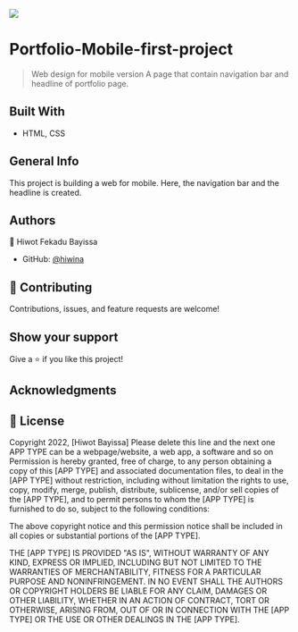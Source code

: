 ![](https://img.shields.io/badge/Microverse-blueviolet)

# Portfolio-Mobile-first-project

> Web design for mobile version
> A page that contain navigation bar and headline of portfolio page.

## Built With

- HTML, CSS

## General Info

This project is building a web for mobile. Here, the navigation bar and the headline is created.
## Authors

👤 Hiwot Fekadu Bayissa

- GitHub: [@hiwina](https://github.com/hiwina)

## 🤝 Contributing

Contributions, issues, and feature requests are welcome!

## Show your support

Give a ⭐️ if you like this project!

## Acknowledgments

## 📝 License

Copyright 2022, [Hiwot Bayissa]
Please delete this line and the next one
APP TYPE can be a webpage/website, a web app, a software and so on
Permission is hereby granted, free of charge, to any person obtaining a copy of this [APP TYPE] and associated documentation files, to deal in the [APP TYPE] without restriction, including without limitation the rights to use, copy, modify, merge, publish, distribute, sublicense, and/or sell copies of the [APP TYPE], and to permit persons to whom the [APP TYPE] is furnished to do so, subject to the following conditions:

The above copyright notice and this permission notice shall be included in all copies or substantial portions of the [APP TYPE].

THE [APP TYPE] IS PROVIDED "AS IS", WITHOUT WARRANTY OF ANY KIND, EXPRESS OR IMPLIED, INCLUDING BUT NOT LIMITED TO THE WARRANTIES OF MERCHANTABILITY, FITNESS FOR A PARTICULAR PURPOSE AND NONINFRINGEMENT. IN NO EVENT SHALL THE AUTHORS OR COPYRIGHT HOLDERS BE LIABLE FOR ANY CLAIM, DAMAGES OR OTHER LIABILITY, WHETHER IN AN ACTION OF CONTRACT, TORT OR OTHERWISE, ARISING FROM, OUT OF OR IN CONNECTION WITH THE [APP TYPE] OR THE USE OR OTHER DEALINGS IN THE [APP TYPE].